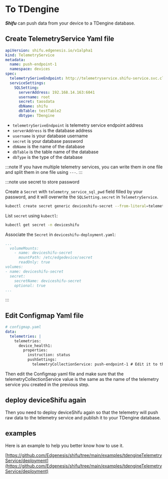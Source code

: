 # To TDengine

***Shifu*** can push data from your device to a TDengine database.

## Create TelemetryService Yaml file
```yaml
apiVersion: shifu.edgenesis.io/v1alpha1
kind: TelemetryService
metadata:
  name: push-endpoint-1
  namespace: devices
spec:
  telemetrySeriveEndpoint: http://telemetryservice.shifu-service.svc.cluster.local
  serviceSettings:
    SQLSetting:
      serverAddress: 192.168.14.163:6041
      username: root
      secret: taosdata
      dbName: shifu
      dbTable: testTable2
      dbtype: TDengine
```
- `telemetrySeriveEndpoint` is telemetry service endpoint address
- `serverAddress` is the database address
- `username` is your database username
- `secret` is your database password
- `dbName` is the name of the database
- `dbTable` is the table name of the database
- `dbType` is the type of the database
  

:::note
If you have multiple telemetry services, you can write them in one file and split them in one file using `---`.
:::

:::note use secret to store password

Create a `Secret` with `telemetry_service_sql_pwd` field filled by your password, and it will overwrite the `SQLSetting.secret` in `TelemetryService`.

```bash
kubectl create secret generic deviceshifu-secret --from-literal=telemetry_service_sql_pwd=your_password -n deviceshifu
```

List `secret` using `kubectl`:

```bash
kubectl get secret -n deviceshifu
```

Associate the `Secret` in `deviceshifu-deployment.yaml`:

```yaml
...
  volumeMounts:
    - name: deviceshifu-secret
      mountPath: /etc/edgedevice/secret
      readOnly: true
volumes:
- name: deviceshifu-secret
  secret:
    secretName: deviceshifu-secret
    optional: true
...
```

:::

## Edit Configmap Yaml file
```yaml
# configmap.yaml
data:
  telemetries: |
    telemetries:
      device_health1:
        properties:
          instruction: status
          pushSettings:
            telemetryCollectionService: push-endpoint-1 # Edit it to the name same with TelemetryService's name
```
Then edit the Configmap yaml file and make sure that the telemetryCollectionService value is the same as the name of the telemetry service you created in the previous step.

## deploy deviceShifu again

Then you need to deploy deviceShifu again so that the telemetry will push raw data to the telemetry service and publish it to your TDengine database.

## examples

Here is an example to help you better know how to use it.

[https://github.com/Edgenesis/shifu/tree/main/examples/tdengineTelemetryService/deployment](https://github.com/Edgenesis/shifu/tree/main/examples/tdengineTelemetryService/deployment)

